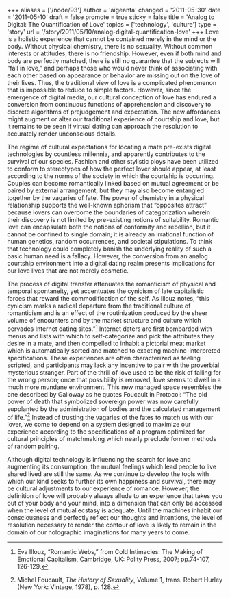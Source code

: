 +++
aliases = ['/node/93']
author = 'aigeanta'
changed = '2011-05-30'
date = '2011-05-10'
draft = false
promote = true
sticky = false
title = 'Analog to Digital: The Quantification of Love'
topics = ['technology', 'culture']
type = 'story'
url = '/story/2011/05/10/analog-digital-quantification-love'
+++
Love is a holistic experience that cannot be contained merely in the mind or the body. Without physical chemistry, there is no sexuality. Without common interests or attitudes, there is no friendship. However, even if both mind and body are perfectly matched, there is still no guarantee that the subjects will “fall in love,” and perhaps those who would never think of associating with each other based on appearance or behavior are missing out on the love of their lives. Thus, the traditional view of love is a complicated phenomenon that is impossible to reduce to simple factors. However, since the emergence of digital media, our cultural conception of love has endured a conversion from continuous functions of apprehension and discovery to discrete algorithms of prejudgement and expectation. The new affordances might augment or alter our traditional experience of courtship and love, but it remains to be seen if virtual dating can approach the resolution to accurately render unconscious details.

The regime of cultural expectations for locating a mate pre-exists digital technologies by countless millennia, and apparently contributes to the survival of our species. Fashion and other stylistic ploys have been utilized to conform to stereotypes of how the perfect lover should appear, at least according to the norms of the society in which the courtship is occurring. Couples can become romantically linked based on mutual agreement or be paired by external arrangement, but they may also become entangled together by the vagaries of fate. The power of chemistry in a physical relationship supports the well-known aphorism that “opposites attract” because lovers can overcome the boundaries of categorization wherein their discovery is not limited by pre-existing notions of suitability. Romantic love can encapsulate both the notions of conformity and rebellion, but it cannot be confined to single domain; it is already an irrational function of human genetics, random occurrences, and societal stipulations. To think that technology could completely banish the underlying reality of such a basic human need is a fallacy. However, the conversion from an analog courtship environment into a digital dating realm presents implications for our love lives that are not merely cosmetic.

The process of digital transfer attenuates the romanticism of physical and temporal spontaneity, yet accentuates the cynicism of late capitalistic forces that reward the commodification of the self. As Illouz notes, “this cynicism marks a radical departure from the traditional culture of romanticism and is an effect of the routinization produced by the sheer volume of encounters and by the market structure and culture which pervades Internet dating sites.”[^1] Internet daters are first bombarded with menus and lists with which to self-categorize and pick the attributes they desire in a mate, and then compelled to inhabit a pictorial meat market which is automatically sorted and matched to exacting machine-interpreted specifications. These experiences are often characterized as feeling scripted, and participants may lack any incentive to pair with the proverbial mysterious stranger. Part of the thrill of love used to be the risk of falling for the wrong person; once that possibility is removed, love seems to dwell in a much more mundane environment. This new managed space resembles the one described by Galloway as he quotes Foucault in Protocol: “The old power of death that symbolized sovereign power was now carefully supplanted by the administration of bodies and the calculated management of life.”[^2] Instead of trusting the vagaries of the fates to match us with our lover, we come to depend on a system designed to maximize our experience according to the specifications of a program optimized for cultural principles of matchmaking which nearly preclude former methods of random pairing.

Although digital technology is influencing the search for love and augmenting its consumption, the mutual feelings which lead people to live shared lived are still the same. As we continue to develop the tools with which our kind seeks to further its own happiness and survival, there may be cultural adjustments to our experience of romance. However, the definition of love will probably always allude to an experience that takes you out of your body and your mind, into a dimension that can only be accessed when the level of mutual ecstasy is adequate. Until the machines inhabit our consciousness and perfectly reflect our thoughts and intentions, the level of resolution necessary to render the contour of love is likely to remain in the domain of our holographic imaginations for many years to come.

[^1]: Eva Illouz, “Romantic Webs,” from Cold Intimacies: The Making of Emotional Capitalism, Cambridge, UK: Polity Press, 2007; pp.74-107, 126-129.

[^2]: Michel Foucault, *The History of Sexuality*, Volume 1, trans. Robert Hurley (New York: Vintage, 1978), p. 128.